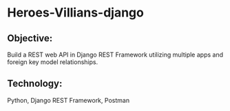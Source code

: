 # Heroes-Villians-django

## Objective:
Build a REST web API in Django REST Framework utilizing multiple apps and foreign key model relationships.

## Technology:
Python, Django REST Framework, Postman
